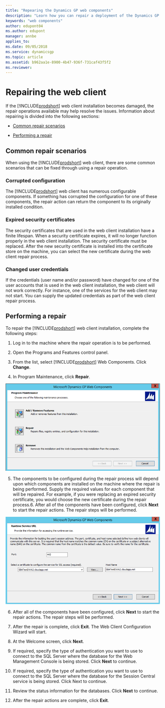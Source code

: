 ```yaml
---
title: "Repearing the Dynamics GP web components"
description: "Learn how you can repair a deployment of the Dynamics GP web components."
keywords: "web components"
author: edupont04
ms.author: edupont
manager: annbe
applies_to: 
ms.date: 09/05/2018
ms.service: dynamicsgp
ms.topic: article
ms.assetid: b962aa1e-8900-4b47-936f-731caf43f5f2
ms.reviewer: 
---
```

<span id="_Toc498953347" class="anchor"></span>

# Repairing the web client

If the [!INCLUDE[prodshort](../includes/prodshort.md)] web client installation becomes damaged, the repair operations available may help resolve the issues. Information about repairing is divided into the following sections:

-   [Common repair scenarios](#common-repair-scenarios)  

-   [Performing a repair](#performing-a-repair)  

## Common repair scenarios

When using the [!INCLUDE[prodshort](../includes/prodshort.md)] web client, there are some common scenarios that can be fixed through using a repair operation.

### Corrupted configuration

The [!INCLUDE[prodshort](../includes/prodshort.md)] web client has numerous configurable components. If something has corrupted the configuration for one of these components, the repair action can return the component to its originally installed condition.

### Expired security certificates

The security certificates that are used in the web client installation have a finite lifespan. When a security certificate expires, it will no longer function properly in the web client installation. The security certificate must be replaced. After the new security certificate is installed into the certificate store on the machine, you can select the new certificate during the web client repair process.

### Changed user credentials

If the credentials (user name and/or password) have changed for one of the user accounts that is used in the web client installation, the web client will not work correctly. For instance, one of the services for the web client may not start. You can supply the updated credentials as part of the web client repair process.

## Performing a repair

To repair the [!INCLUDE[prodshort](../includes/prodshort.md)] web client installation, complete the following steps:

1. Log in to the machine where the repair operation is to be performed.

2. Open the Programs and Features control panel.

3. From the list, select [!INCLUDE[prodshort](../includes/prodshort.md)] Web Components. Click **Change**.

4. In Program Maintenance, click **Repair**.

![choose the features to add or remove.](media/add-remove-features.png "Feature selector")  

5. The components to be configured during the repair process will depend upon which components are installed on the machine where the repair is being performed. Supply the required values for each component that will be repaired. For example, if you were replacing an expired security certificate, you would choose the new certificate during the repair process.6. After all of the components have been configured, click **Next** to start the repair actions. The repair steps will be performed.

![shows a screen for configuring the runtime service url.](media/install-web-runtime-url.png "Runtime service URL")  

6. After all of the components have been configured, click **Next** to start the repair actions. The repair steps will be performed.

7. After the repair is complete, click **Exit**. The Web Client Configuration Wizard will start.

8. At the Welcome screen, click **Next**.

9. If required, specify the type of authentication you want to use to connect to the SQL Server where the database for the Web Management Console is being stored. Click **Next** to continue.

10. If required, specify the type of authentication you want to use to connect to the SQL Server where the database for the Session Central service is being stored. Click Next to continue.

11. Review the status information for the databases. Click **Next** to continue.

12. After the repair actions are complete, click **Exit**.
